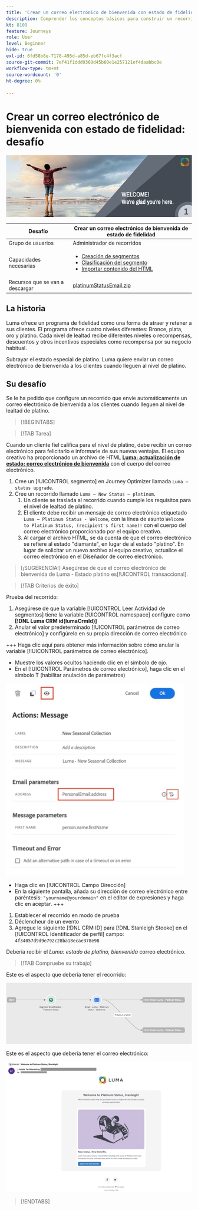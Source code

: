 ```yaml
---
title: 'Crear un correo electrónico de bienvenida con estado de fidelidad: desafío'
description: Comprender los conceptos básicos para construir un recorrido en el lienzo del recorrido.
kt: 8109
feature: Journeys
role: User
level: Beginner
hide: true
exl-id: 6fd58b8e-7178-495d-a85d-eb67fc4f3acf
source-git-commit: 7ef41f1ddd9369d45b60e1e257121ef4daabbc0e
workflow-type: tm+mt
source-wordcount: '0'
ht-degree: 0%

---
```


# Crear un correo electrónico de bienvenida con estado de fidelidad: desafío

![Correo electrónico de bienvenida del estado de fidelidad: desafiar titular](/help/challenges/assets/email-assets/luma-transactional-onboarding-1.png)

| Desafío | Crear un correo electrónico de bienvenida de estado de fidelidad |
|---|---|
| Grupo de usuarios | Administrador de recorridos |
| Capacidades necesarias | <ul><li>[Creación de segmentos](https://experienceleague.adobe.com/docs/journey-optimizer-learn/tutorials/profiles-segments-subscriptions/create-segments.html)</li> <li>[Clasificación del segmento](https://experienceleague.adobe.com/docs/journey-optimizer-learn/tutorials/create-journeys/use-case-read-segment-qualification.html)</li><li>[Importar contenido del HTML](https://experienceleague.adobe.com/docs/journey-optimizer-learn/tutorials/create-messages/create-emails/import-and-author-html-email-content.html)</li></ul> |
| Recursos que se van a descargar | [platinumStatusEmail.zip](/help/challenges/assets/email-assets/platinumStatusEmail.zip) |

## La historia

Luma ofrece un programa de fidelidad como una forma de atraer y retener a sus clientes. El programa ofrece cuatro niveles diferentes: Bronce, plata, oro y platino. Cada nivel de lealtad recibe diferentes niveles o recompensas, descuentos y otros incentivos especiales como recompensa por su negocio habitual.

Subrayar el estado especial de platino. Luma quiere enviar un correo electrónico de bienvenida a los clientes cuando lleguen al nivel de platino.

## Su desafío

Se le ha pedido que configure un recorrido que envíe automáticamente un correo electrónico de bienvenida a los clientes cuando lleguen al nivel de lealtad de platino.

>[!BEGINTABS]

>[!TAB Tarea]

Cuando un cliente fiel califica para el nivel de platino, debe recibir un correo electrónico para felicitarlo e informarle de sus nuevas ventajas. El equipo creativo ha proporcionado un archivo de HTML **[Luma: actualización de estado: correo electrónico de bienvenida](/help/challenges/assets/email-assets/StatusUpgradeEmail.zip)** con el cuerpo del correo electrónico.

1. Cree un [!UICONTROL segmento] en Journey Optimizer llamada `Luma – status upgrade`.
2. Cree un recorrido llamado `Luma – New Status – platinum`.
   1. Un cliente se traslada al recorrido cuando cumple los requisitos para el nivel de lealtad de platino.
   2. El cliente debe recibir un mensaje de correo electrónico etiquetado `Luma – Platinum Status - Welcome`, con la línea de asunto `Welcome to Platinum Status, (recipient's first name)!` con el cuerpo del correo electrónico proporcionado por el equipo creativo.
   3. Al cargar el archivo HTML, se da cuenta de que el correo electrónico se refiere al estado &quot;diamante&quot;, en lugar de al estado &quot;platino&quot;. En lugar de solicitar un nuevo archivo al equipo creativo, actualice el correo electrónico en el Diseñador de correo electrónico.

>[¡SUGERENCIA!]
> Asegúrese de que el correo electrónico de bienvenida de Luma - Estado platino es[!UICONTROL transaccional].


>[!TAB Criterios de éxito]

Prueba del recorrido:

1. Asegúrese de que la variable [!UICONTROL Leer Actividad de segmentos] tiene la variable [!UICONTROL namespace] configure como **[!DNL Luma CRM id(lumaCrmId)]**
2. Anular el valor predeterminado [!UICONTROL parámetros de correo electrónico] y configúrelo en su propia dirección de correo electrónico

+++ Haga clic aquí para obtener más información sobre cómo anular la variable [!!UICONTROL parámetros de correo electrónico].

* Muestre los valores ocultos haciendo clic en el símbolo de ojo.
* En el [!UICONTROL Parámetros de correo electrónico], haga clic en el símbolo T (habilitar anulación de parámetros)

![Anular parámetros de correo electrónico](/help/challenges/assets/c3-override-email-paramters.jpg)

* Haga clic en [!UICONTROL Campo Dirección]
* En la siguiente pantalla, añada su dirección de correo electrónico entre paréntesis: `"yourname@yourdomain"` en el editor de expresiones y haga clic en aceptar.
+++

1. Establecer el recorrido en modo de prueba
2. Déclencheur de un evento
3. Agregue lo siguiente [!DNL CRM ID] para [!DNL Stanleigh Stooke] en el [!UICONTROL Identificador de perfil] campo: `4f34057d9d9e792c28ba18ecae378e98`

Debería recibir el *Luma: estado de platino, bienvenida* correo electrónico.

>[!TAB Compruebe su trabajo]

Este es el aspecto que debería tener el recorrido:

![platinum-status-upgrade-recorrido](/help/challenges/assets/journey-luma-status-upgrade.png)


Este es el aspecto que debería tener el correo electrónico:

![Luma: actualización de estado: correo electrónico de bienvenida](/help/challenges/assets/status-upgrade-welcome-email.png)

>[!ENDTABS]
